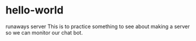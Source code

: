 # hello-world
runaways server
This is to practice something to see about making a server so we can monitor our chat bot.
